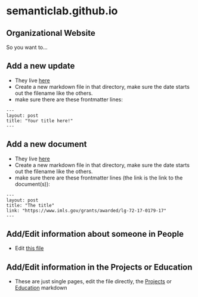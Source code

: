 # semanticlab.github.io
Organizational Website
---
So you want to...


## Add a new update
* They live [here](https://github.com/SemanticLab/semanticlab.github.io/tree/master/updates/_posts)
* Create a new markdown file in that directory, make sure the date starts out the filename like the others.
* make sure there are these frontmatter lines:
```
---
layout: post
title: "Your title here!"
---
```
## Add a new document
* They live [here](https://github.com/SemanticLab/semanticlab.github.io/tree/master/documents/_posts)
* Create a new markdown file in that directory, make sure the date starts out the filename like the others.
* make sure there are these frontmatter lines (the link is the link to the document(s)):
```
---
layout: post
title: "The title"
link: "https://www.imls.gov/grants/awarded/lg-72-17-0179-17"
---
```

## Add/Edit information about someone in People
* Edit [this file](https://github.com/SemanticLab/semanticlab.github.io/blob/master/_data/people_team.yml)

## Add/Edit information in the Projects or Education
* These are just single pages, edit the file directly, the [Projects](https://github.com/SemanticLab/semanticlab.github.io/blob/master/projects.md) or [Education](https://github.com/SemanticLab/semanticlab.github.io/blob/master/education.md) markdown



